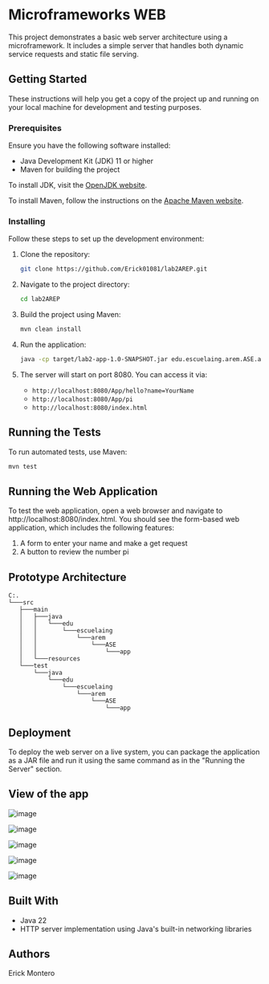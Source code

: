# Microframeworks WEB

This project demonstrates a basic web server architecture using a microframework. It includes a simple server that handles both dynamic service requests and static file serving.

## Getting Started

These instructions will help you get a copy of the project up and running on your local machine for development and testing purposes.

### Prerequisites

Ensure you have the following software installed:
- Java Development Kit (JDK) 11 or higher
- Maven for building the project

To install JDK, visit the [OpenJDK website](https://openjdk.java.net/install/).

To install Maven, follow the instructions on the [Apache Maven website](https://maven.apache.org/install.html).

### Installing

Follow these steps to set up the development environment:

1. Clone the repository:
    ```bash
    git clone https://github.com/Erick01081/lab2AREP.git
    ```

2. Navigate to the project directory:
    ```bash
    cd lab2AREP
    ```

3. Build the project using Maven:
    ```bash
    mvn clean install
    ```

4. Run the application:
    ```bash
    java -cp target/lab2-app-1.0-SNAPSHOT.jar edu.escuelaing.arem.ASE.app.App
    ```

5. The server will start on port 8080. You can access it via:
    - `http://localhost:8080/App/hello?name=YourName`
    - `http://localhost:8080/App/pi`
    - `http://localhost:8080/index.html`

## Running the Tests

To run automated tests, use Maven:

```bash
mvn test
```

## Running the Web Application

To test the web application, open a web browser and navigate to http://localhost:8080/index.html. You should see the form-based web application, which includes the following features:

1. A form to enter your name and make a get request
2. A button to review the number pi

## Prototype Architecture
 ```
C:.
└───src
    ├───main
    │   ├───java
    │   │   └───edu
    │   │       └───escuelaing
    │   │           └───arem
    │   │               └───ASE
    │   │                   └───app
    │   └───resources
    └───test
        └───java
            └───edu
                └───escuelaing
                    └───arem
                        └───ASE
                            └───app
 ```
## Deployment

To deploy the web server on a live system, you can package the application as a JAR file and run it using the same command as in the "Running the Server" section.

## View of the app

![image](https://github.com/user-attachments/assets/37b48fca-4bde-4f1b-b10b-3241003731ca)

![image](https://github.com/user-attachments/assets/29536ee0-e090-4e85-8c5b-103fae957b7f)

![image](https://github.com/user-attachments/assets/134f981c-a1ae-4430-937a-72075d1d0f1c)

![image](https://github.com/user-attachments/assets/a38b3ad7-8824-4674-926f-ae71b8be61ee)

![image](https://github.com/user-attachments/assets/6dfe4eec-4e42-444c-a3ac-91cbb2ef8021)

## Built With

* Java 22
* HTTP server implementation using Java's built-in networking libraries

## Authors

Erick Montero
